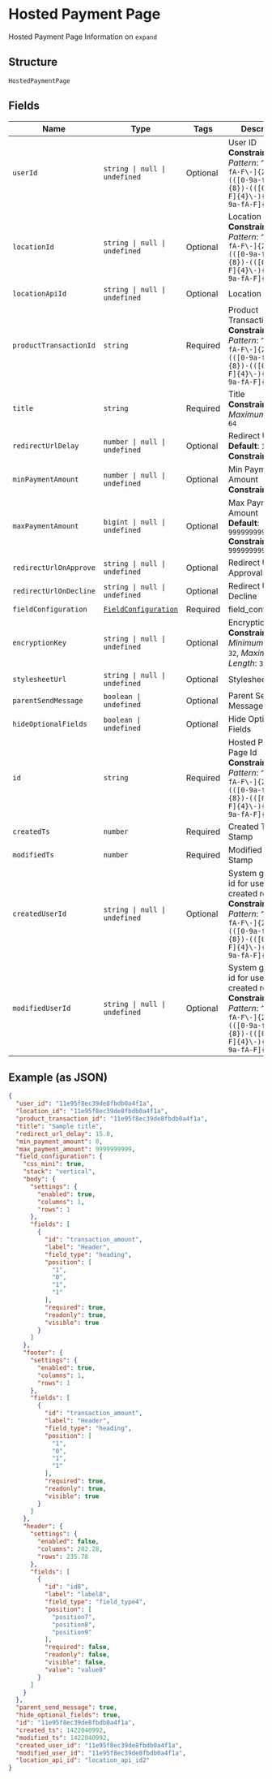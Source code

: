 
# Hosted Payment Page

Hosted Payment Page Information on `expand`

## Structure

`HostedPaymentPage`

## Fields

| Name | Type | Tags | Description |
|  --- | --- | --- | --- |
| `userId` | `string \| null \| undefined` | Optional | User ID<br>**Constraints**: *Pattern*: `^(([0-9a-fA-F\-]{24,36})\|(([0-9a-fA-F]{8})-(([0-9a-fA-F]{4}\-){3})([0-9a-fA-F]{12})))$` |
| `locationId` | `string \| null \| undefined` | Optional | Location ID<br>**Constraints**: *Pattern*: `^(([0-9a-fA-F\-]{24,36})\|(([0-9a-fA-F]{8})-(([0-9a-fA-F]{4}\-){3})([0-9a-fA-F]{12})))$` |
| `locationApiId` | `string \| null \| undefined` | Optional | Location Api Id |
| `productTransactionId` | `string` | Required | Product Transaction ID<br>**Constraints**: *Pattern*: `^(([0-9a-fA-F\-]{24,36})\|(([0-9a-fA-F]{8})-(([0-9a-fA-F]{4}\-){3})([0-9a-fA-F]{12})))$` |
| `title` | `string` | Required | Title<br>**Constraints**: *Maximum Length*: `64` |
| `redirectUrlDelay` | `number \| null \| undefined` | Optional | Redirect Url Delay<br>**Default**: `15`<br>**Constraints**: `<= 15` |
| `minPaymentAmount` | `number \| null \| undefined` | Optional | Min Payment Amount<br>**Constraints**: `>= 0` |
| `maxPaymentAmount` | `bigint \| null \| undefined` | Optional | Max Payment Amount<br>**Default**: `9999999999`<br>**Constraints**: `<= 9999999999` |
| `redirectUrlOnApprove` | `string \| null \| undefined` | Optional | Redirect Url On Approval |
| `redirectUrlOnDecline` | `string \| null \| undefined` | Optional | Redirect Url On Decline |
| `fieldConfiguration` | [`FieldConfiguration`](../../doc/models/field-configuration.md) | Required | field_configuration |
| `encryptionKey` | `string \| null \| undefined` | Optional | Encryption Key<br>**Constraints**: *Minimum Length*: `32`, *Maximum Length*: `32` |
| `stylesheetUrl` | `string \| null \| undefined` | Optional | Stylesheet Url |
| `parentSendMessage` | `boolean \| undefined` | Optional | Parent Send Message |
| `hideOptionalFields` | `boolean \| undefined` | Optional | Hide Optional Fields |
| `id` | `string` | Required | Hosted Payment Page Id<br>**Constraints**: *Pattern*: `^(([0-9a-fA-F\-]{24,36})\|(([0-9a-fA-F]{8})-(([0-9a-fA-F]{4}\-){3})([0-9a-fA-F]{12})))$` |
| `createdTs` | `number` | Required | Created Time Stamp |
| `modifiedTs` | `number` | Required | Modified Time Stamp |
| `createdUserId` | `string \| null \| undefined` | Optional | System generated id for user who created record<br>**Constraints**: *Pattern*: `^(([0-9a-fA-F\-]{24,36})\|(([0-9a-fA-F]{8})-(([0-9a-fA-F]{4}\-){3})([0-9a-fA-F]{12})))$` |
| `modifiedUserId` | `string \| null \| undefined` | Optional | System generated id for user who created record<br>**Constraints**: *Pattern*: `^(([0-9a-fA-F\-]{24,36})\|(([0-9a-fA-F]{8})-(([0-9a-fA-F]{4}\-){3})([0-9a-fA-F]{12})))$` |

## Example (as JSON)

```json
{
  "user_id": "11e95f8ec39de8fbdb0a4f1a",
  "location_id": "11e95f8ec39de8fbdb0a4f1a",
  "product_transaction_id": "11e95f8ec39de8fbdb0a4f1a",
  "title": "Sample title",
  "redirect_url_delay": 15.0,
  "min_payment_amount": 0,
  "max_payment_amount": 9999999999,
  "field_configuration": {
    "css_mini": true,
    "stack": "vertical",
    "body": {
      "settings": {
        "enabled": true,
        "columns": 1,
        "rows": 1
      },
      "fields": [
        {
          "id": "transaction_amount",
          "label": "Header",
          "field_type": "heading",
          "position": [
            "1",
            "0",
            "1",
            "1"
          ],
          "required": true,
          "readonly": true,
          "visible": true
        }
      ]
    },
    "footer": {
      "settings": {
        "enabled": true,
        "columns": 1,
        "rows": 1
      },
      "fields": [
        {
          "id": "transaction_amount",
          "label": "Header",
          "field_type": "heading",
          "position": [
            "1",
            "0",
            "1",
            "1"
          ],
          "required": true,
          "readonly": true,
          "visible": true
        }
      ]
    },
    "header": {
      "settings": {
        "enabled": false,
        "columns": 202.28,
        "rows": 235.78
      },
      "fields": [
        {
          "id": "id8",
          "label": "label8",
          "field_type": "field_type4",
          "position": [
            "position7",
            "position8",
            "position9"
          ],
          "required": false,
          "readonly": false,
          "visible": false,
          "value": "value0"
        }
      ]
    }
  },
  "parent_send_message": true,
  "hide_optional_fields": true,
  "id": "11e95f8ec39de8fbdb0a4f1a",
  "created_ts": 1422040992,
  "modified_ts": 1422040992,
  "created_user_id": "11e95f8ec39de8fbdb0a4f1a",
  "modified_user_id": "11e95f8ec39de8fbdb0a4f1a",
  "location_api_id": "location_api_id2"
}
```

